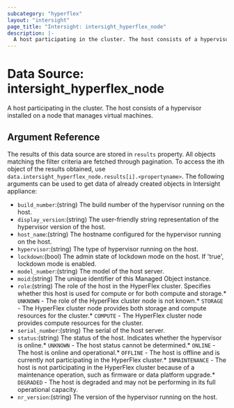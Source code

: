 ```yaml
---
subcategory: "hyperflex"
layout: "intersight"
page_title: "Intersight: intersight_hyperflex_node"
description: |-
  A host participating in the cluster. The host consists of a hypervisor installed on a node that manages virtual machines.
---
```


# Data Source: intersight_hyperflex_node
A host participating in the cluster. The host consists of a hypervisor installed on a node that manages virtual machines.
## Argument Reference
The results of this data source are stored in `results` property.
All objects matching the filter criteria are fetched through pagination.
To access the ith object of the results obtained, use `data.intersight_hyperflex_node.results[i].<propertyname>`.
The following arguments can be used to get data of already created objects in Intersight appliance:
* `build_number`:(string) The build number of the hypervisor running on the host. 
* `display_version`:(string) The user-friendly string representation of the hypervisor version of the host. 
* `host_name`:(string) The hostname configured for the hypervisor running on the host. 
* `hypervisor`:(string) The type of hypervisor running on the host. 
* `lockdown`:(bool) The admin state of lockdown mode on the host. If 'true', lockdown mode is enabled. 
* `model_number`:(string) The model of the host server. 
* `moid`:(string) The unique identifier of this Managed Object instance. 
* `role`:(string) The role of the host in the HyperFlex cluster. Specifies whether this host is used for compute or for both compute and storage.* `UNKNOWN` - The role of the HyperFlex cluster node is not known.* `STORAGE` - The HyperFlex cluster node provides both storage and compute resources for the cluster.* `COMPUTE` - The HyperFlex cluster node provides compute resources for the cluster. 
* `serial_number`:(string) The serial of the host server. 
* `status`:(string) The status of the host. Indicates whether the hypervisor is online.* `UNKNOWN` - The host status cannot be determined.* `ONLINE` - The host is online and operational.* `OFFLINE` - The host is offline and is currently not participating in the HyperFlex cluster.* `INMAINTENANCE` - The host is not participating in the HyperFlex cluster because of a maintenance operation, such as firmware or data platform upgrade.* `DEGRADED` - The host is degraded and may not be performing in its full operational capacity. 
* `nr_version`:(string) The version of the hypervisor running on the host. 
 